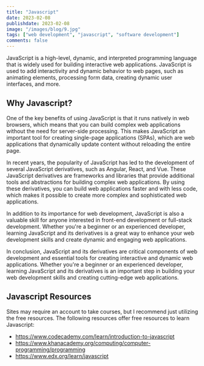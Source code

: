 ```yaml
---
title: "Javascript"
date: 2023-02-08
publishdate: 2023-02-08
image: "/images/blog/9.jpg"
tags: ["web development", "javascript", "software development"]
comments: false
---
```

JavaScript is a high-level, dynamic, and interpreted programming language that is widely used for building interactive web applications. JavaScript is used to add interactivity and dynamic behavior to web pages, such as animating elements, processing form data, creating dynamic user interfaces, and more.

## Why Javascript?
One of the key benefits of using JavaScript is that it runs natively in web browsers, which means that you can build complex web applications without the need for server-side processing. This makes JavaScript an important tool for creating single-page applications (SPAs), which are web applications that dynamically update content without reloading the entire page.

In recent years, the popularity of JavaScript has led to the development of several JavaScript derivatives, such as Angular, React, and Vue. These JavaScript derivatives are frameworks and libraries that provide additional tools and abstractions for building complex web applications. By using these derivatives, you can build web applications faster and with less code, which makes it possible to create more complex and sophisticated web applications.

In addition to its importance for web development, JavaScript is also a valuable skill for anyone interested in front-end development or full-stack development. Whether you're a beginner or an experienced developer, learning JavaScript and its derivatives is a great way to enhance your web development skills and create dynamic and engaging web applications.

In conclusion, JavaScript and its derivatives are critical components of web development and essential tools for creating interactive and dynamic web applications. Whether you're a beginner or an experienced developer, learning JavaScript and its derivatives is an important step in building your web development skills and creating cutting-edge web applications.

## Javascript Resources
Sites may require an account to take courses, but I recommend just utilizing the free resources.
The following resources offer free resources to learn Javascript:
   - https://www.codecademy.com/learn/introduction-to-javascript
   - https://www.khanacademy.org/computing/computer-programming/programming
   - https://www.edx.org/learn/javascript
